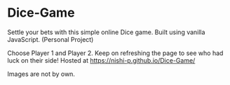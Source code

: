 # Dice-Game
Settle your bets with this simple online Dice game. Built using vanilla JavaScript. (Personal Project)

Choose Player 1 and Player 2.
Keep on refreshing the page to see who had luck on their side!
Hosted at https://nishi-p.github.io/Dice-Game/

Images are not by own.
